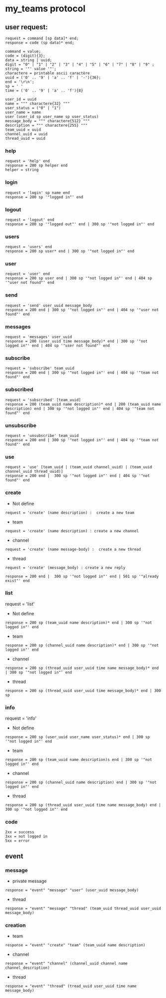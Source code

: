# my_teams protocol
## user request:

```
request = command [sp data]* end;
response = code (sp data)* end;
```

```
command = value;
code = (digit){3};
data = string | uuid;
digit = "0" | "1" | "2" | "3" | "4" | "5" | "6" | "7" | "8" | "9" ;
string = '"' value '"';
charactere = printable ascii caractère
uuid = ('0' .. '9' | 'a' .. 'f' | '-'){36};
end = '\r\n';
sp = ' '
time = ('0' .. '9' | 'a' .. 'f'){8}

user_id = uuid
name = """ charactere{32} """
user_status = ("0" | "1")
user_name = name
user (user_id sp user_name sp user_status)
message_body = """ charactere{512} """
description = """ charactere{255} """
team_uuid = uuid
channel_uuid = uuid
thread_uuid = uuid
```

### help
```
request = 'help' end
response = 200 sp helper end
helper = string
```

### login
```
request = 'login' sp name end
response = 200 sp '"logged in"' end
```

### logout
```
request = 'logout' end
response = 200 sp '"logged out"' end | 300 sp '"not logged in"' end
```

### users
```
request = 'users' end
response = 200 sp user* end | 300 sp '"not logged in"' end
```

### user
```
request = 'user' end
response = 200 sp user end | 300 sp '"not logged in"' end | 404 sp '"user not found"' end
```

### send
```
request = 'send' user_uuid message_body
response = 200 end | 300 sp '"not logged in"' end | 404 sp '"user not found"' end 
```

### messages
```
request = 'messages' user_uuid
response = 200 (user_uuid time message_body)* end | 300 sp '"not logged in"' end | 404 sp '"user not found"' end
```

### subscribe
```
request = 'subscribe' team_uuid
response = 200 end | 300 sp '"not logged in"' end | 404 sp '"team not found"' end
```

### subscribed
```
request = 'subscribed' [team_uuid]
response = 200 (team_uuid name description)* end | 200 (team_uuid name description) end | 300 sp '"not logged in"' end | 404 sp '"team not found"' end
```

### unsubscribe
```
request = 'unsubscribe' team_uuid
response = 200 end | 300 sp '"not logged in"' end | 404 sp '"team not found"' end
```

### use 
```
request = 'use' [team_uuid | (team_uuid channel_uuid) | (team_uuid channel_uuid thread_uuid)]
response = 200 end |  300 sp '"not logged in"' end | 404 sp '"not found"' end
```

### create
- Not define
```
request = 'create' (name description) :  create a new team
```
- team 
```
request = 'create' (name description) : create a new channel
```
- channel
```
request = 'create' (name message-body) :  create a new thread
```
- thread
```
request = 'create' (message_body) : create a new reply
```
```
response = 200 end |  300 sp '"not logged in"' end | 501 sp '"already exist"' end
```

### list
request = 'list' 
- Not define
```
response = 200 sp (team_uuid name description)* end | 300 sp '"not logged in"' end
```
- team 
```
response = 200 sp (channel_uuid name description)* end | 300 sp '"not logged in"' end
```
- channel
```
response = 200 sp (thread_uuid user_uuid time name message_body)* end | 300 sp '"not logged in"' end

```
- thread
```
response = 200 sp (thread_uuid user_uuid time message_body)* end | 300 sp 
```

### info
request = 'info' 
- Not define
```
response = 200 sp (user_uuid user_name user_status)* end | 300 sp '"not logged in"' end
```
- team
```
response = 200 sp (team_uuid name description)s end | 300 sp '"not logged in"' end
```

- channel
```
response = 200 sp (channel_uuid name description) end | 300 sp '"not logged in"' end
```

- thread
```
response = 200 sp (thread_uuid user_uuid time name message_body) end | 300 sp '"not logged in"' end
```

### code
```
2xx = success
3xx = not logged in
5xx = error
```


## event

### message
- private message
```
response = "event" "message" "user" (user_uuid message_body)
```
- thread 
```
response = "event" "message" "thread" (team_uuid thread_uuid user_uuid message_body)
```

### creation
- team
```
response = "event" "create" "team" (team_uuid name description)
```

- channel
```
response = "event" "channel" (channel_uuid channel name channel_description)
```

- thread
```
response = "event" "thread" (tread_uuid user_uuid time name message_body)
```

